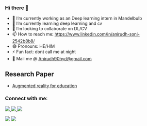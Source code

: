 ### Hi there 👋


- 🔭 I’m currently working as an Deep learning intern in Mandelbulb
- 🌱 I’m currently learning deep learning and cv
- 👯 I’m looking to collaborate on DL/CV
- 📫 How to reach me: https://www.linkedin.com/in/anirudh-soni-2542b8b8/
- 😄 Pronouns: HE/HIM
- ⚡ Fun fact: dont call me at night
- :email: Mail me @ Anirudh90hyd@gmail.com


## Research Paper
- [Augmented reality for education](https://www.ijert.org/edu-ar-integrating-and-optimizing-education-with-augmented-reality)
<h3 align="left">Connect with me:</h3>
<p align="left"> <a href="https://www.linkedin.com/in/heyanirudh/" target="blank"> <img src="https://img.shields.io/badge/LinkedIn-0077B5?style=for-the-badge&logo=linkedin&logoColor=white"> </a>
<a href="https://www.hackerrank.com/18911A0201" target="blank"><img src="https://img.shields.io/badge/HackerRank-00EA64?style=for-the-badge&logo=HackerRank&logoColor=white" /> </a>
<a href="https://twitter.com/heyAnirudh" target="blank"><img src="https://img.shields.io/badge/Twitter-1DA1F2?style=for-the-badge&logo=twitter&logoColor=white" /> </a>
</p>
<img src ='https://github-readme-stats.vercel.app/api?username=HeyAnirudh&theme=radical&show_icons=true'/>
<img src ='https://github-readme-stats.vercel.app/api/top-langs/?username=HeyAnirudh&theme=radical&show_icons=true'/>

